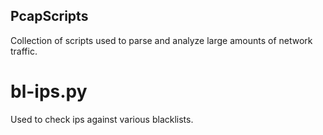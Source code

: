 ## PcapScripts

Collection of scripts used to parse and analyze large amounts of network traffic.






# bl-ips.py
Used to check ips against various blacklists.
